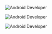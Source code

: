![Android Developer](https://capsule-render.vercel.app/api?type=waving&color=0:000080,100:0000ff&height=200&text=Android%20Developer&fontSize=35&fontColor=FFD700&desc=Do%20Hyuk%20Kim&descAlign=80&descAlignY=90&descSize=18&descColor=FFD700)

![Android Developer](https://capsule-render.vercel.app/api?type=waving&color=0:0058A3,100:007CC7&height=220&text=Android%20Developer&fontSize=35&fontColor=FFD700&desc=Do%20Hyuk%20Kim&descAlign=60&descAlignY=70&descSize=18&descColor=FFE600)

![Android Developer](https://capsule-render.vercel.app/api?type=waving&color=0:0058A3,100:007CC7&height=220&text=Android%20Developer&fontSize=35&fontColor=FFD700&desc=Do%20Hyuk%20Kim&descAlign=60&descAlignY=70&descSize=18&descColor=FFE600)
